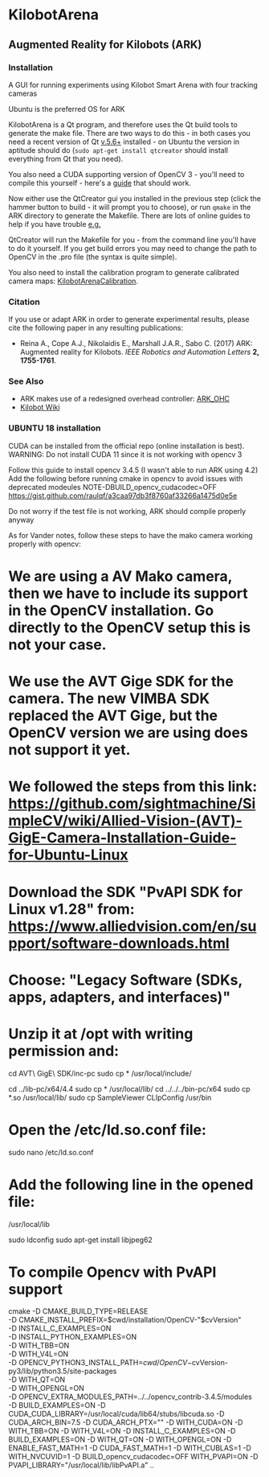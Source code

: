 # KilobotArena
## Augmented Reality for Kilobots (ARK)
### Installation

A GUI for running experiments using Kilobot Smart Arena with four tracking cameras

Ubuntu is the preferred OS for ARK

KilobotArena is a Qt program, and therefore uses the Qt build tools to generate the make file. There are two ways to do this - in both cases you need a recent version of Qt [v.5.6+](www.qt.io) installed - on Ubuntu the version in aptitude should do (`sudo apt-get install qtcreator` should install everything from Qt that you need).

You also need a CUDA supporting version of OpenCV 3 - you'll need to compile this yourself - here's a [guide](https://gist.github.com/filitchp/5645d5eebfefe374218fa2cbf89189aa) that should work. 

Now either use the QtCreator gui you installed in the previous step (click the hammer button to build - it will prompt you to choose), or run `qmake` in the ARK directory to generate the Makefile. There are lots of online guides to help if you have trouble [e.g.](http://doc.qt.io/qtcreator/creator-building-targets.html)

QtCreator will run the Makefile for you - from the command line you'll have to do it yourself. If you get build errors you may need to change the path to OpenCV in the .pro file (the syntax is quite simple).

You also need to install the calibration program to generate calibrated camera maps: [KilobotArenaCalibration](https://github.com/DiODeProject/KilobotArenaCalibration).

### Citation

If you use or adapt ARK in order to generate experimental results, please cite the following paper in any resulting publications:

* Reina A., Cope A.J., Nikolaidis E., Marshall J.A.R., Sabo C. (2017) ARK: Augmented reality for Kilobots. *IEEE Robotics and Automation Letters* **2, 1755-1761**.

### See Also

* ARK makes use of a redesigned overhead controller: [ARK_OHC](https://github.com/DiODeProject/ARK_OHC)
* [Kilobot Wiki](http://diode.group.shef.ac.uk/kilobots/index.php/Kilobots)

### UBUNTU 18 installation 
CUDA can be installed from the official repo (online installation is best). 
WARNING: Do not install CUDA 11 since it is not working with opencv 3

Follow this guide to install opencv 3.4.5 (I wasn't able to run ARK using 4.2)
Add the following before running cmake in opencv to avoid issues with deprecated modeules NOTE-DBUILD_opencv_cudacodec=OFF
https://gist.github.com/raulqf/a3caa97db3f8760af33266a1475d0e5e

Do not worry if the test file is not working, ARK should compile properly anyway

As for Vander notes, follow these steps to have the mako camera working properly with opencv:
# We are using a AV Mako camera, then we have to include its support in the OpenCV installation. Go directly to the OpenCV setup this is not your case.
# We use the AVT Gige SDK for the camera. The new VIMBA SDK replaced the AVT Gige, but the OpenCV version we are using does not support it yet.
# We followed the steps from this link: https://github.com/sightmachine/SimpleCV/wiki/Allied-Vision-(AVT)-GigE-Camera-Installation-Guide-for-Ubuntu-Linux

# Download the SDK "PvAPI SDK for Linux v1.28" from: https://www.alliedvision.com/en/support/software-downloads.html
# Choose: "Legacy Software (SDKs, apps, adapters, and interfaces)"
# Unzip it at /opt with writing permission and:

cd AVT\ GigE\ SDK/inc-pc
sudo cp * /usr/local/include/

cd ../lib-pc/x64/4.4
sudo cp * /usr/local/lib/
cd ../../../bin-pc/x64
sudo cp *.so /usr/local/lib/
sudo cp SampleViewer CLIpConfig /usr/bin


# Open the /etc/ld.so.conf file:
sudo nano /etc/ld.so.conf
# Add the following line in the opened file:
/usr/local/lib


sudo ldconfig
sudo apt-get install libjpeg62

# To compile Opencv with PvAPI support 
cmake 
-D CMAKE_BUILD_TYPE=RELEASE             
-D CMAKE_INSTALL_PREFIX=$cwd/installation/OpenCV-"$cvVersion"             
-D INSTALL_C_EXAMPLES=ON             
-D INSTALL_PYTHON_EXAMPLES=ON             
-D WITH_TBB=ON             
-D WITH_V4L=ON            
-D OPENCV_PYTHON3_INSTALL_PATH=$cwd/OpenCV-$cvVersion-py3/lib/python3.5/site-packages       
-D WITH_QT=ON       
-D WITH_OPENGL=ON        
-D OPENCV_EXTRA_MODULES_PATH=../../opencv_contrib-3.4.5/modules      
-D BUILD_EXAMPLES=ON -D CUDA_CUDA_LIBRARY=/usr/local/cuda/lib64/stubs/libcuda.so -D CUDA_ARCH_BIN=7.5 -D CUDA_ARCH_PTX="" 
-D WITH_CUDA=ON 
-D WITH_TBB=ON 
-D WITH_V4L=ON 
-D INSTALL_C_EXAMPLES=ON
-D BUILD_EXAMPLES=ON 
-D WITH_QT=ON 
-D WITH_OPENGL=ON 
-D ENABLE_FAST_MATH=1 
-D CUDA_FAST_MATH=1 
-D WITH_CUBLAS=1
-D WITH_NVCUVID=1 
-D BUILD_opencv_cudacodec=OFF WITH_PVAPI=ON
-D PVAPI_LIBRARY="/usr/local/lib/libPvAPI.a" ..

